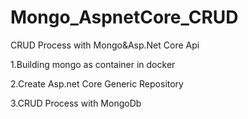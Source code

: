 # Mongo_AspnetCore_CRUD
CRUD Process with Mongo&amp;Asp.Net Core Api

1.Building mongo as container in docker

2.Create Asp.net Core Generic Repository

3.CRUD Process with MongoDb
